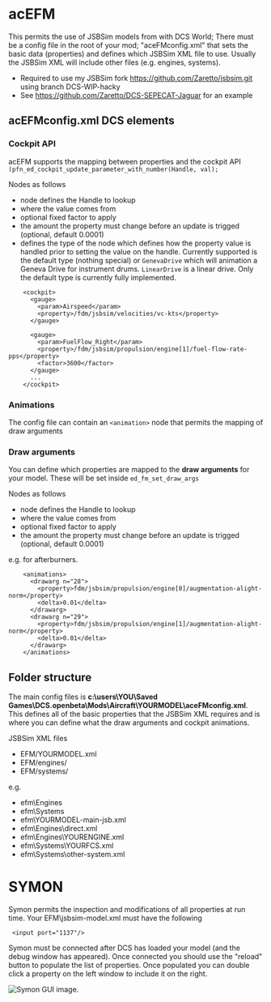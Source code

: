 # acEFM
This permits the use of JSBSim models from with DCS World;
There must be a config file in the root of your mod; "aceFMconfig.xml" that sets the basic data (properties) and defines which JSBSim XML file to use. Usually the JSBSim XML will include other files (e.g. engines, systems).

* Required to use my JSBSim fork https://github.com/Zaretto/jsbsim.git using branch DCS-WIP-hacky 
* See https://github.com/Zaretto/DCS-SEPECAT-Jaguar for an example

## acEFMconfig.xml DCS elements

### Cockpit API

acEFM supports the mapping between properties and the cockpit API `(pfn_ed_cockpit_update_parameter_with_number(Handle, val);` 

Nodes as follows
* <param> node defines the Handle to lookup
* <property> where the value comes from
* <factor> optional fixed factor to apply
* <delta> the amount the property must change before an update is trigged (optional, default 0.0001)
* <type> defines the type of the node which defines how the property value is handled prior to setting the value on the handle. Currently supported is the default type (nothing special) or `GenevaDrive` which will animation a Geneva Drive for instrument drums. `LinearDrive` is a linear drive. Only the default type is currently fully implemented.

```    <!-- bind all cockpit params -->
    <cockpit>
      <gauge>
        <param>Airspeed</param>
        <property>/fdm/jsbsim/velocities/vc-kts</property>
      </gauge>
      
      <gauge>
        <param>FuelFlow_Right</param>
        <property>/fdm/jsbsim/propulsion/engine[1]/fuel-flow-rate-pps</property>
        <factor>3600</factor>
      </gauge>
      ...
    </cockpit>
```

### Animations
The config file can contain an `<animation>` node that permits the mapping of draw arguments

### Draw arguments
You can define which properties are mapped to the **draw arguments** for your model. These will be set inside `ed_fm_set_draw_args` 

Nodes as follows
* <param> node defines the Handle to lookup
* <property> where the value comes from
* <factor> optional fixed factor to apply
* <delta> the amount the property must change before an update is trigged (optional, default 0.0001)

e.g. for afterburners.
```
    <animations>
      <drawarg n="28">
        <property>fdm/jsbsim/propulsion/engine[0]/augmentation-alight-norm</property>
        <delta>0.01</delta>
      </drawarg>
      <drawarg n="29">
        <property>fdm/jsbsim/propulsion/engine[1]/augmentation-alight-norm</property>
        <delta>0.01</delta>
      </drawarg>
    </animations>
```

## Folder structure

The main config files is **c:\users\YOU\Saved Games\DCS.openbeta\Mods\Aircraft\YOURMODEL\aceFMconfig.xml**. This defines all of the basic properties that the JSBSim XML requires and is where you can define what the draw arguments and cockpit animations.

JSBSim XML files 
* EFM/YOURMODEL.xml
* EFM/engines/
* EFM/systems/

e.g.

* efm\Engines
* efm\Systems
* efm\YOURMODEL-main-jsb.xml
* efm\Engines\direct.xml
* efm\Engines\YOURENGINE.xml
* efm\Systems\YOURFCS.xml
* efm\Systems\other-system.xml

# SYMON

Symon permits the inspection and modifications of all properties at run time. Your EFM\jsbsim-model.xml must have the following 
```
 <input port="1137"/>
```
Symon must be connected after DCS has loaded your model (and the debug window has appeared). Once connected you should use the "reload" button to populate the list of properties. Once populated you can double click a property on the left window to include it on the right.

![Symon GUI image.](https://i.imgur.com/QaZcFLd.png)